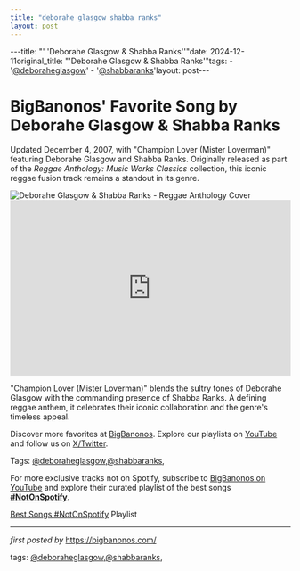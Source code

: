```yaml
---
title: "deborahe glasgow shabba ranks"
layout: post
---
```

---title: "' 'Deborahe Glasgow & Shabba Ranks''"date: 2024-12-11original_title: "'Deborahe Glasgow & Shabba Ranks'"tags:  - '[@deboraheglasgow](/tags/deboraheglasgow/)'  - '[@shabbaranks](/tags/shabbaranks/)'layout: post---<!-- Post Title --><h1 >BigBanonos' Favorite Song by Deborahe Glasgow & Shabba Ranks</h1> <!-- Introductory Text --><p >Updated December 4, 2007, with "Champion Lover (Mister Loverman)" featuring Deborahe Glasgow and Shabba Ranks. Originally released as part of the *Reggae Anthology: Music Works Classics* collection, this iconic reggae fusion track remains a standout in its genre.</p> <!-- Featured Image --><div > <img src="https://iscale.iheart.com/catalog/artist/30636329" alt="Deborahe Glasgow & Shabba Ranks - Reggae Anthology Cover" /></div> <!-- YouTube Video Embed --><div > <iframe width="100%" height="315" src="https://www.youtube.com/embed/0t5C6StbZFo" title="Mr. Lover Man (feat. Deborahe Glasgow)" frameborder="0" allow="accelerometer; autoplay; clipboard-write; encrypted-media; gyroscope; picture-in-picture; web-share" referrerpolicy="strict-origin-when-cross-origin" allowfullscreen></iframe></div> <!-- Song Information --><div > <p>"Champion Lover (Mister Loverman)" blends the sultry tones of Deborahe Glasgow with the commanding presence of Shabba Ranks. A defining reggae anthem, it celebrates their iconic collaboration and the genre's timeless appeal.</p></div> <!-- Footer Links --><div > <p>Discover more favorites at <a href="https://bigbanonos.com/" target="_blank">BigBanonos</a>. Explore our playlists on <a href="https://www.youtube.com/[@BigBanonos](/tags/BigBanonos/)" target="_blank">YouTube</a> and follow us on <a href="https://x.com/bigbanonos" target="_blank">X/Twitter</a>.</p></div> <!-- Tags --><p >Tags: [@deboraheglasgow](/tags/deboraheglasgow/),[@shabbaranks](/tags/shabbaranks/),</p><!--Subscribe and Playlist Links--><div>    <p>For more exclusive tracks not on Spotify, subscribe to <a href="https://www.youtube.com/[@BigBanonos](/tags/BigBanonos/)" target="_blank">BigBanonos on YouTube</a> and explore their curated playlist of the best songs <strong>[#NotOnSpotify](/tags/NotOnSpotify/)</strong>.</p>    <p><a href="https://www.youtube.com/playlist?list=PLtuNtuTatqI0kFahUCbtbfenC_ET5O_tr" target="_blank">Best Songs [#NotOnSpotify](/tags/NotOnSpotify/) Playlist<br /></a></p></div><hr /><p><em>first posted by</em> <a href="https://bigbanonos.com/" rel="noopener" target="_new">https://bigbanonos.com/</a></p><p>tags: [@deboraheglasgow](/tags/deboraheglasgow/),[@shabbaranks](/tags/shabbaranks/),</p>